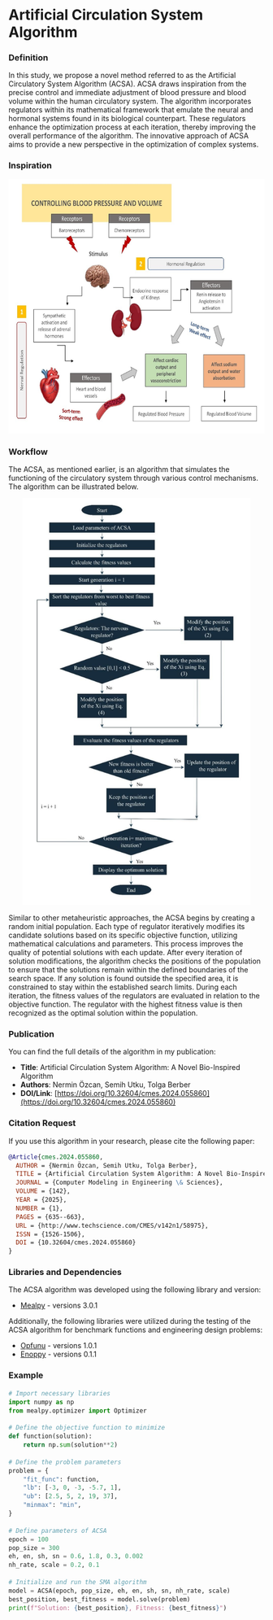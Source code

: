 # Artificial Circulation System Algorithm

### Definition
In this study, we propose a novel method referred to as the Artificial Circulatory System Algorithm (ACSA). ACSA draws inspiration from the precise control and immediate adjustment of blood pressure and blood volume within the human circulatory system. The algorithm incorporates regulators within its mathematical framework that emulate the neural and hormonal systems found in its biological counterpart. These regulators enhance the optimization process at each iteration, thereby improving the overall performance of the algorithm. The innovative approach of ACSA aims to provide a new perspective in the optimization of complex systems.

### Inspiration
<div align="center">
    <img src="https://github.com/Nrmnzcn/ACSA/blob/main/image/Inspiration.jpg" alt="Inspiration" width="700" height="500">
</div>

### Workflow 

The ACSA, as mentioned earlier, is an algorithm that simulates the functioning of the circulatory system through various control mechanisms. The algorithm can be illustrated below. 

<div align="center">
    <img src="https://github.com/Nrmnzcn/ACSA/blob/main/image/Work-flow.jpg" alt="Workflow" width="450" height="800">
</div>

Similar to other metaheuristic approaches, the ACSA begins by creating a random initial population. Each type of regulator iteratively modifies its candidate solutions based on its specific objective function, utilizing mathematical calculations and parameters. This process improves the quality of potential solutions with each update. After every iteration of solution modifications, the algorithm checks the positions of the population to ensure that the solutions remain within the defined boundaries of the search space. If any solution is found outside the specified area, it is constrained to stay within the established search limits. During each iteration, the fitness values of the regulators are evaluated in relation to the objective function. The regulator with the highest fitness value is then recognized as the optimal solution within the population.

### Publication

You can find the full details of the algorithm in my publication:

- **Title**: Artificial Circulation System Algorithm: A Novel Bio-Inspired Algorithm
- **Authors**: Nermin Özcan, Semih Utku, Tolga Berber
- **DOI/Link**: [https://doi.org/10.32604/cmes.2024.055860](https://doi.org/10.32604/cmes.2024.055860)


### Citation Request

If you use this algorithm in your research, please cite the following paper:

```bibtex
@Article{cmes.2024.055860,
  AUTHOR = {Nermin Özcan, Semih Utku, Tolga Berber},
  TITLE = {Artificial Circulation System Algorithm: A Novel Bio-Inspired Algorithm},
  JOURNAL = {Computer Modeling in Engineering \& Sciences},
  VOLUME = {142},
  YEAR = {2025},
  NUMBER = {1},
  PAGES = {635--663},
  URL = {http://www.techscience.com/CMES/v142n1/58975},
  ISSN = {1526-1506},
  DOI = {10.32604/cmes.2024.055860}
}

```
### Libraries and Dependencies

The ACSA algorithm was developed using the following library and version:

- [Mealpy](https://github.com/thieu1995/mealpy) - versions 3.0.1

Additionally, the following libraries were utilized during the testing of the ACSA algorithm for benchmark functions and engineering design problems:

- [Opfunu](https://github.com/thieu1995/opfunu) - versions 1.0.1
- [Enoppy](https://github.com/thieu1995/enoppy) - versions 0.1.1

### Example

```python
# Import necessary libraries
import numpy as np
from mealpy.optimizer import Optimizer

# Define the objective function to minimize
def function(solution):
    return np.sum(solution**2)

# Define the problem parameters
problem = {
    "fit_func": function,
    "lb": [-3, 0, -3, -5.7, 1],
    "ub": [2.5, 5, 2, 19, 37],
    "minmax": "min",
}

# Define parameters of ACSA
epoch = 100
pop_size = 300
eh, en, sh, sn = 0.6, 1.8, 0.3, 0.002
nh_rate, scale = 0.2, 0.1

# Initialize and run the SMA algorithm
model = ACSA(epoch, pop_size, eh, en, sh, sn, nh_rate, scale)
best_position, best_fitness = model.solve(problem)
print(f"Solution: {best_position}, Fitness: {best_fitness}")
```

